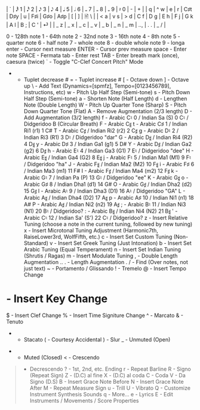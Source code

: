 | `   | 𝅘𝅥𝅱 1 | 𝅘𝅥𝅰 2 | 𝅘𝅥𝅯 3 | 𝅘𝅥𝅮 4 | 𝅘𝅥 5 | 𝅗𝅥 6 | 𝅝 7 | 𝅝 8 | 𝅝 9 | 𝄽 0 |   - |   + |
|   q | ^ w |   e |   r | C♯t | D♯y |   u | F♯i | G♯o | A♯p |   [ |   ] | 🖹 \ |
| < a | v s | > d | C f | D g | E h | F j | G k | A l | B ; | C ' |   ⏎ |
      | _ z | _ x | _ c | _ v | _ b | _ n | _ m | .., | . . | _ / |

0 - 128th note
1 - 64th note
2 - 32nd note
3 - 16th note
4 - 8th note
5 - quarter note
6 - half note
7 - whole note
8 - double whole note
9 - longa
enter - Cursor next measure
ENTER - Cursor prev measure
space - Enter note
SPACE - Fermata
tab - Enter rest
TAB - Enter breath mark (once), caesura (twice)
` - Toggle "C-Clef Concert Pitch" Mode
- - Tuplet decrease #
= - Tuplet increase #
[ - Octave down
] - Octave up
\ - Add Text (Dynamics=[spmfz], Tempo=[0123456789], Instructions, etc)
w - Pitch Up Half Step (Semi-tone)
s - Pitch Down Half Step (Semi-tone)
a - Shorten Note (Half Length)
d - Lengthen Note (Double Length)
W - Pitch Up Quarter Tone (Sharp)
S - Pitch Down Quarter Tone (Flat)
A - Remove Augmentation (2/3 length)
D - Add Augmentation (3/2 length)
f - Arabic C♮  0 / Indian Sa (S)    0  C♮ / Didgeridoo B (Circular Breath)
F - Arabic C𝄱
t - Arabic C♯  1 / Indian Ri1 (r1)  1  C#
T - Arabic C𝄰    / Indian Ri2 (r2)  2  C𝄰 
g - Arabic D♮  2 / Indian Ri3 (R1)  3  D♮ / Didgeridoo "dar"
G - Arabic D𝄱    / Indian Ri4 (R2)  4  D𝄱
y - Arabic D♯  3 / Indian Ga1 (g1)  5  D#
Y - Arabic D𝄰    / Indian Ga2 (g2)  6  D𝄰
h - Arabic E♮  4 / Indian Ga3 (G1)  7  E♮ / Didgeridoo "dee"
H - Arabic E𝄱    / Indian Ga4 (G2)  8  E𝄱
j - Arabic F♮  5 / Indian Ma1 (M1)  9  F♮ / Didgeridoo "ha"
J - Arabic F𝄱    / Indian Ma2 (M2)  10 F𝄱
i - Arabic F♯  6 / Indian Ma3 (m1)  11 F#
I - Arabic F𝄰    / Indian Ma4 (m2)  12 F𝄰
k - Arabic G♮  7 / Indian Pa (P)    13 G♮ / Didgeridoo "ee"
K - Arabic G𝄱
o - Arabic G♯  8 / Indian Dha1 (d1) 14 G#
O - Arabic G𝄰    / Indian Dha2 (d2) 15 G𝄰
l - Arabic A♮  9 / Indian Dha3 (D1) 16 A♮ / Didgeridoo "GA"
L - Arabic A𝄱    / Indian Dha4 (D2) 17 A𝄱
p - Arabic A♯ 10 / Indian Ni1 (n1)  18 A#
P - Arabic A𝄰    / Indian Ni2 (n2)  19 A𝄰
; - Arabic B♮ 11 / Indian Ni3 (N1)  20 B♮ / Didgeridoo?
: - Arabic B𝄱    / Indian Ni4 (N2)  21 B𝄱
' - Arabic C♮ 12 / Indian Sa' (S')  22 C♮ / Didgeridoo?
z - Insert Relative Tuning (choose a note in the current tuning, followed by new tuning)
x - Insert Microtonal Tuning Adjustment (Harmonic7th, RaiseLower3rd, WolfFifth, etc.)
c - Insert Set Custom Tuning (Non-Standard)
v - Insert Set Greek Tuning (Just Intonation)
b - Insert Set Arabic Tuning (Equal Temperament)
n - Insert Set Indian Tuning (Shrutis / Ragas)
m - Insert Modulate Tuning
, - Double Length Augmentation ..
. - Length Augmentation .
/ - Find (Over notes, not just text)
~ - Portamento / Glissando
! - Tremelo
@ - Insert Tempo Change
# - Insert Key Change
$ - Insert Clef Change
% - Insert Time Signiture Change
^ - Marcato
& - Tenuto
* - Stacato
( - Courtesy Accidental
) - Slur
_ - Unmuted (Open)
+ - Muted (Closed)
< - Crescendo
> - Decrescendo
? - 1st, 2nd, etc. Ending
r - Repeat Barline
R - Signo (Repeat Sign)
Z - (D.C) al fine
X - (D.C) al coda
C - Coda
V - Da Signo (D.S)
B - Insert Grace Note Before
N - Insert Grace Note After
M - Repeat Measure Sign
u - Trill
U - Vibrato
Q - Customize Instrument Synthesis Sounds
q - More…
e - Lyrics
E - Edit Instruments / Movements / Score Properties
